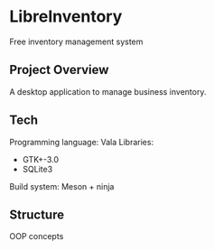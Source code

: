 # LibreInventory

Free inventory management system

## Project Overview

A desktop application to manage business inventory.

## Tech

Programming language: Vala
Libraries:

- GTK+-3.0
- SQLite3

Build system: Meson + ninja

## Structure
OOP concepts

